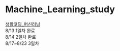 # Machine_Learning_study
[생활코딩_머신러닝](https://opentutorials.org/module/4966)<br>
8/13 1일차 완료<br>
8/14 2일차 완료<br>
8/17~8/23 3일차
